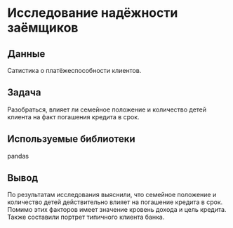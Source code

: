 # Исследование надёжности заёмщиков

## Данные
Сатистика о платёжеспособности клиентов.

## Задача
Разобраться, влияет ли семейное положение и количество детей клиента на факт погашения кредита в срок. 
    
## Используемые библиотеки
pandas

## Вывод
По результатам исследования выяснили, что семейное положение и количество детей действительно влияет на погашение кредита в срок. Помимо этих факторов имеет значение кровень дохода и цель кредита. Также составили портрет типичного клиента банка.
